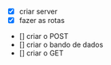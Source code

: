 - [X] criar server
- [X] fazer as rotas
- [] criar o POST
- [] criar o bando de dados
- [] criar o GET

